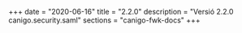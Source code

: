 +++
date        = "2020-06-16"
title       = "2.2.0"
description = "Versió 2.2.0 canigo.security.saml"
sections    = "canigo-fwk-docs"
+++